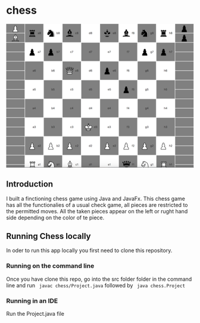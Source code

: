 # chess
![alt text](https://github.com/Alawode/chess/blob/master/src/chess/images/display.png)

## Introduction 

  I built a finctioning chess game using Java and JavaFx. This chess game has all the functionalies of a usual check game,
all pieces are restricted to the permitted moves. All the taken pieces appear on the left or rught hand side depending on
the color of te piece.

## Running Chess locally
  In oder to run this app locally you first need to clone this repository. 
  
### Running on the command line
  Once you have clone this repo, go into the src folder folder in the command line and  run ``` javac chess/Project.java``` followed by ``` java chess.Project```
  
### Running in an IDE
  Run the Project.java file
  
